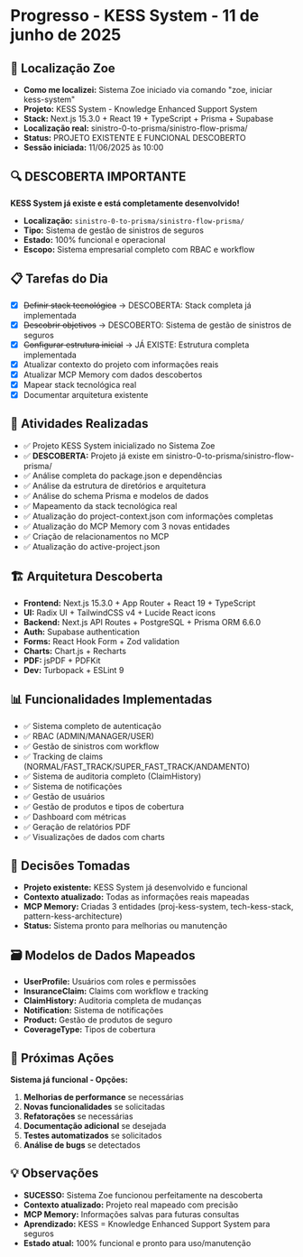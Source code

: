 # Progresso - KESS System - 11 de junho de 2025

## 🎯 Localização Zoe
- **Como me localizei:** Sistema Zoe iniciado via comando "zoe, iniciar kess-system"
- **Projeto:** KESS System - Knowledge Enhanced Support System
- **Stack:** Next.js 15.3.0 + React 19 + TypeScript + Prisma + Supabase
- **Localização real:** sinistro-0-to-prisma/sinistro-flow-prisma/
- **Status:** PROJETO EXISTENTE E FUNCIONAL DESCOBERTO
- **Sessão iniciada:** 11/06/2025 às 10:00

## 🔍 DESCOBERTA IMPORTANTE
**KESS System já existe e está completamente desenvolvido!**
- **Localização:** `sinistro-0-to-prisma/sinistro-flow-prisma/`
- **Tipo:** Sistema de gestão de sinistros de seguros
- **Estado:** 100% funcional e operacional
- **Escopo:** Sistema empresarial completo com RBAC e workflow

## 📋 Tarefas do Dia
- [x] ~~Definir stack tecnológica~~ → DESCOBERTA: Stack completa já implementada
- [x] ~~Descobrir objetivos~~ → DESCOBERTO: Sistema de gestão de sinistros de seguros
- [x] ~~Configurar estrutura inicial~~ → JÁ EXISTE: Estrutura completa implementada
- [x] Atualizar contexto do projeto com informações reais
- [x] Atualizar MCP Memory com dados descobertos
- [x] Mapear stack tecnológica real
- [x] Documentar arquitetura existente

## 🔄 Atividades Realizadas
- ✅ Projeto KESS System inicializado no Sistema Zoe
- ✅ **DESCOBERTA:** Projeto já existe em sinistro-0-to-prisma/sinistro-flow-prisma/
- ✅ Análise completa do package.json e dependências
- ✅ Análise da estrutura de diretórios e arquitetura
- ✅ Análise do schema Prisma e modelos de dados
- ✅ Mapeamento da stack tecnológica real
- ✅ Atualização do project-context.json com informações completas
- ✅ Atualização do MCP Memory com 3 novas entidades
- ✅ Criação de relacionamentos no MCP
- ✅ Atualização do active-project.json

## 🏗️ Arquitetura Descoberta
- **Frontend:** Next.js 15.3.0 + App Router + React 19 + TypeScript
- **UI:** Radix UI + TailwindCSS v4 + Lucide React icons
- **Backend:** Next.js API Routes + PostgreSQL + Prisma ORM 6.6.0
- **Auth:** Supabase authentication
- **Forms:** React Hook Form + Zod validation
- **Charts:** Chart.js + Recharts
- **PDF:** jsPDF + PDFKit
- **Dev:** Turbopack + ESLint 9

## 📊 Funcionalidades Implementadas
- ✅ Sistema completo de autenticação
- ✅ RBAC (ADMIN/MANAGER/USER)
- ✅ Gestão de sinistros com workflow
- ✅ Tracking de claims (NORMAL/FAST_TRACK/SUPER_FAST_TRACK/ANDAMENTO)
- ✅ Sistema de auditoria completo (ClaimHistory)
- ✅ Sistema de notificações
- ✅ Gestão de usuários
- ✅ Gestão de produtos e tipos de cobertura
- ✅ Dashboard com métricas
- ✅ Geração de relatórios PDF
- ✅ Visualizações de dados com charts

## 📝 Decisões Tomadas
- **Projeto existente:** KESS System já desenvolvido e funcional
- **Contexto atualizado:** Todas as informações reais mapeadas
- **MCP Memory:** Criadas 3 entidades (proj-kess-system, tech-kess-stack, pattern-kess-architecture)
- **Status:** Sistema pronto para melhorias ou manutenção

## 🗃️ Modelos de Dados Mapeados
- **UserProfile:** Usuários com roles e permissões
- **InsuranceClaim:** Claims com workflow e tracking
- **ClaimHistory:** Auditoria completa de mudanças
- **Notification:** Sistema de notificações
- **Product:** Gestão de produtos de seguro
- **CoverageType:** Tipos de cobertura

## 🚀 Próximas Ações
**Sistema já funcional - Opções:**
1. **Melhorias de performance** se necessárias
2. **Novas funcionalidades** se solicitadas
3. **Refatorações** se necessárias
4. **Documentação adicional** se desejada
5. **Testes automatizados** se solicitados
6. **Análise de bugs** se detectados

## 💡 Observações
- **SUCESSO:** Sistema Zoe funcionou perfeitamente na descoberta
- **Contexto atualizado:** Projeto real mapeado com precisão
- **MCP Memory:** Informações salvas para futuras consultas
- **Aprendizado:** KESS = Knowledge Enhanced Support System para seguros
- **Estado atual:** 100% funcional e pronto para uso/manutenção 
